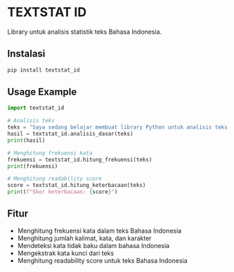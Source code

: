 # TEXTSTAT ID

Library untuk analisis statistik teks Bahasa Indonesia.

## Instalasi

```bash
pip install textstat_id

```

## Usage Example

```python
import textstat_id

# Analisis teks
teks = "Saya sedang belajar membuat library Python untuk analisis teks Bahasa Indonesia."
hasil = textstat_id.analisis_dasar(teks)
print(hasil)

# Menghitung frekuensi kata
frekuensi = textstat_id.hitung_frekuensi(teks)
print(frekuensi)

# Menghitung readability score
score = textstat_id.hitung_keterbacaan(teks)
print(f"Skor keterbacaan: {score}")
```

## Fitur
- Menghitung frekuensi kata dalam teks Bahasa Indonesia
- Menghitung jumlah kalimat, kata, dan karakter
- Mendeteksi kata tidak baku dalam bahasa Indonesia
- Mengekstrak kata kunci dari teks
- Menghitung readability score untuk teks Bahasa Indonesia